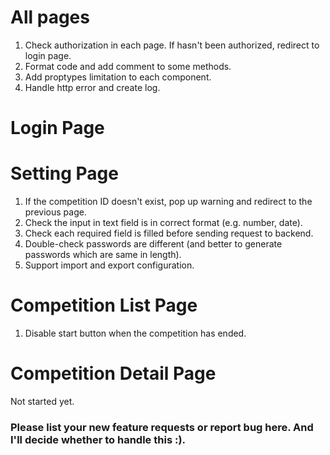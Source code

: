 # All pages
<ol>
<li> Check authorization in each page. If hasn't been authorized, redirect to login page.
<li> Format code and add comment to some methods.
<li> Add proptypes limitation to each component.
<li> Handle http error and create log.
</ol>

# Login Page

# Setting Page
<ol>
<li> If the competition ID doesn't exist, pop up warning and redirect to the previous page.
<li> Check the input in text field is in correct format (e.g. number, date).
<li> Check each required field is filled before sending request to backend.
<li> Double-check passwords are different (and better to generate passwords which are same in length). 
<li> Support import and export configuration.
</ol>

# Competition List Page
<ol>
<li> Disable start button when the competition has ended.
</ol>

# Competition Detail Page
Not started yet.

### Please list your new feature requests or report bug here. And I'll decide whether to handle this :).

